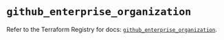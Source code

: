 # `github_enterprise_organization`

Refer to the Terraform Registry for docs: [`github_enterprise_organization`](https://registry.terraform.io/providers/integrations/github/6.2.1/docs/resources/enterprise_organization).
